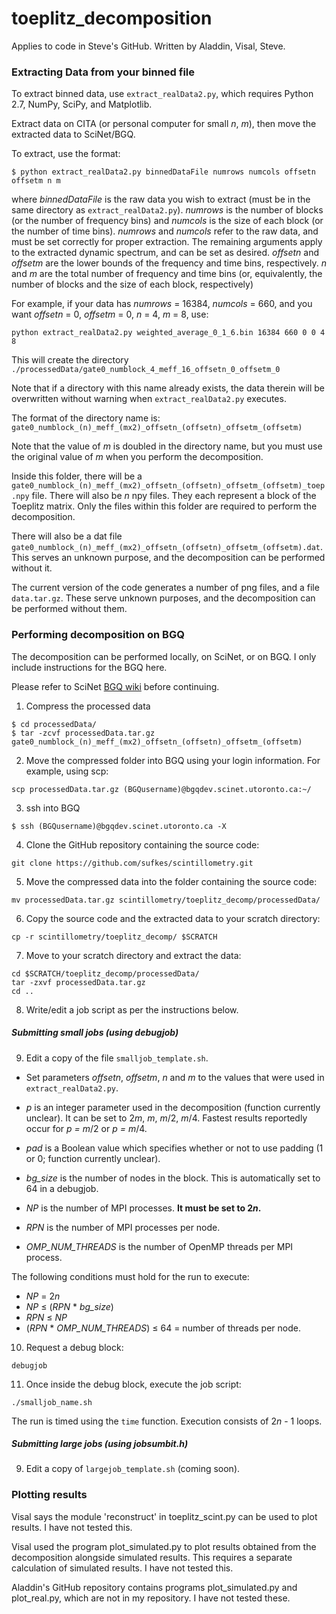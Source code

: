 # toeplitz_decomposition
Applies to code in Steve's GitHub. Written by Aladdin, Visal, Steve. 

### Extracting Data from your binned file ###
To extract binned data, use `extract_realData2.py`, which requires Python 2.7, NumPy, SciPy, and Matplotlib. 

Extract data on CITA (or personal computer for small *n*, *m*), then move the extracted data to SciNet/BGQ.

To extract, use the format:
```
$ python extract_realData2.py binnedDataFile numrows numcols offsetn offsetm n m
```

where *binnedDataFile* is the raw data you wish to extract (must be in the same directory as `extract_realData2.py`). *numrows* is the number of blocks (or the number of frequency bins) and *numcols* is the size of each block (or the number of time bins). *numrows* and *numcols* refer to the raw data, and must be set correctly for proper extraction. The remaining arguments apply to the extracted dynamic spectrum, and can be set as desired. *offsetn* and *offsetm* are the lower bounds of the frequency and time bins, respectively. *n* and *m* are the total number of frequency and time bins (or, equivalently, the number of blocks and the size of each block, respectively)

For example, if your data has *numrows* = 16384, *numcols* = 660, and you want *offsetn* = 0, *offsetm* = 0, *n* = 4, *m* = 8, use:
```
python extract_realData2.py weighted_average_0_1_6.bin 16384 660 0 0 4 8
```

This will create the directory `./processedData/gate0_numblock_4_meff_16_offsetn_0_offsetm_0`

Note that if a directory with this name already exists, the data therein will be overwritten without warning when `extract_realData2.py` executes. 

The format of the directory name is: `gate0_numblock_(n)_meff_(mx2)_offsetn_(offsetn)_offsetm_(offsetm)`

Note that the value of *m* is doubled in the directory name, but you must use the original value of *m* when you perform the decomposition.

Inside this folder, there will be a `gate0_numblock_(n)_meff_(mx2)_offsetn_(offsetn)_offsetm_(offsetm)_toep.npy` file. There will also be *n* npy files. They each represent a block of the Toeplitz matrix. Only the files within this folder are required to perform the decomposition.

There will also be a dat file `gate0_numblock_(n)_meff_(mx2)_offsetn_(offsetn)_offsetm_(offsetm).dat`. This serves an unknown purpose, and the decomposition can be performed without it.

The current version of the code generates a number of png files, and a file `data.tar.gz`. These serve unknown purposes, and the decomposition can be performed without them.

### Performing decomposition on BGQ ###

The decomposition can be performed locally, on SciNet, or on BGQ. I only include instructions for the BGQ here. 

Please refer to SciNet [BGQ wiki](https://wiki.scinet.utoronto.ca/wiki/index.php/BGQ) before continuing.

1. Compress the processed data
```
$ cd processedData/
$ tar -zcvf processedData.tar.gz gate0_numblock_(n)_meff_(mx2)_offsetn_(offsetn)_offsetm_(offsetm)
```

2. Move the compressed folder into BGQ using your login information. For example, using scp:
```
scp processedData.tar.gz (BGQusername)@bgqdev.scinet.utoronto.ca:~/
```

3. ssh into BGQ
```
$ ssh (BGQusername)@bgqdev.scinet.utoronto.ca -X
```

4. Clone the GitHub repository containing the source code:
```
git clone https://github.com/sufkes/scintillometry.git
```

5. Move the compressed data into the folder containing the source code:
```
mv processedData.tar.gz scintillometry/toeplitz_decomp/processedData/
```

6. Copy the source code and the extracted data to your scratch directory:
```
cp -r scintillometry/toeplitz_decomp/ $SCRATCH
```

7. Move to your scratch directory and extract the data:
```
cd $SCRATCH/toeplitz_decomp/processedData/
tar -zxvf processedData.tar.gz
cd ..
```

8. Write/edit a job script as per the instructions below.

##### Submitting small jobs (using debugjob) #####
9. Edit a copy of the file `smalljob_template.sh`. 
* Set parameters *offsetn*, *offsetm*, *n* and *m* to the values that were used in `extract_realData2.py`. 
* *p* is an integer parameter used in the decomposition (function currently unclear). It can be set to 2*m*, *m*, *m*/2, *m*/4. Fastest results reportedly occur for *p = m*/2 or *p = m*/4. 
* *pad* is a Boolean value which specifies whether or not to use padding (1 or 0; function currently unclear).

* *bg_size* is the number of nodes in the block. This is automatically set to 64 in a debugjob.
* *NP* is the number of MPI processes. **It must be set to 2*n*.**
* *RPN* is the number of MPI processes per node.
* *OMP_NUM_THREADS* is the number of OpenMP threads per MPI process.

The following conditions must hold for the run to execute:
* *NP* = 2*n*
* *NP* ≤ (*RPN* * *bg_size*)
* *RPN* ≤ *NP*
* (*RPN* * *OMP_NUM_THREADS*) ≤ 64 = number of threads per node.

10. Request a debug block:
```
debugjob
```

11. Once inside the debug block, execute the job script:
```
./smalljob_name.sh
```

The run is timed using the `time` function. Execution consists of 2*n* - 1 loops. 

##### Submitting large jobs (using jobsumbit.h) #####
9. Edit a copy of `largejob_template.sh` (coming soon).

### Plotting results ###

Visal says the module 'reconstruct' in toeplitz_scint.py can be used to plot results. I have not tested this. 

Visal used the program plot_simulated.py to plot results obtained from the decomposition alongside simulated results. This requires a separate calculation of simulated results. I have not tested this.

Aladdin's GitHub repository contains programs plot_simulated.py and plot_real.py, which are not in my repository. I have not tested these.
